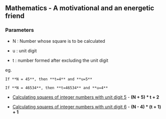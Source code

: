 ## Mathematics - A motivational and an energetic friend

### Parameters

* N : Number whose square is to be calculated

* u : unit digit

* t : number formed after excluding the unit digit

eg.
   
	If **N = 45**, then **t=4** and **u=5**

	If **N = 46534**, then **t=46534** and **u=4**

* [Calculating squares of integer numbers with unit digit 5](./maths/calculating_squares_of_ends_at_5.md) - **(N + 5) * t + 2**

* [Calculating squares of integer numbers with unit digit 6](./maths/calculating_squares_of_ends_at_6.md) - **(N - 4) * (t + 1) + 1**